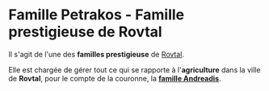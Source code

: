 # Famille Petrakos - Famille prestigieuse de Rovtal

Il s'agit de l'une des **familles prestigieuse** de [Rovtal](../../../VILLES/Rovtal.md).

Elle est chargée de gérer tout ce qui se rapporte à l'**agriculture** dans la ville de **Rovtal**, pour le compte de la couronne, la [**famille Andreadis**](./Famille_Andreadis.md).